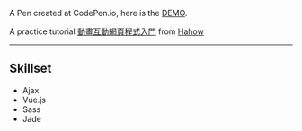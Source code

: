 A Pen created at CodePen.io, here is the <a href="http://s.codepen.io/WeiChiaChang/debug/zoGdVx" target="_blank">DEMO</a>.

A practice tutorial <a href="https://hahow.in/courses/56189df9df7b3d0b005c6639" target="_blank">動畫互動網頁程式入門</a>  from <a href="https://hahow.in/" target="_blank">Hahow</a>
<hr>

## Skillset
<ul>
  <li>Ajax</li>
  <li>Vue.js</li>
  <li>Sass</li>
  <li>Jade</li>
</ul>

